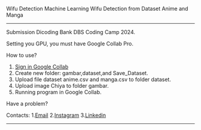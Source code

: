 Wifu Detection
Machine Learning Wifu Detection from Dataset Anime and Manga

-----------------------------------------------------------------------------------------------------------------------------------------------------------------------------------------------------------------------

Submission Dicoding Bank DBS Coding Camp 2024.

Setting you GPU, you must have Google Collab Pro.

How to use?
1. [Sign in Google Collab](https://colab.research.google.com/)
2. Create new folder: gambar,dataset,and Save_Dataset.
3. Upload file dataset anime.csv and manga.csv to folder dataset.
4. Upload image Chiya to folder gambar.
5. Running program in Google Collab.

Have a problem?

Contacts:
1.[Email](https://mailto:anandaraufm@gmail.com)
2.[Instagram](https://www.instagram.com/anandaraufm00)
3.[Linkedin](https://www.linkedin.com/in/ananda-rauf-maududi-)

-----------------------------------------------------------------------------------------------------------------------------------------------------------------------------------------------------------------------
